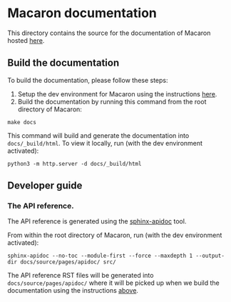 # Macaron documentation
This directory contains the source for the documentation of Macaron hosted [here](https://oracle-samples.github.io/macaron/).

## Build the documentation

To build the documentation, please follow these steps:
1. Setup the dev environment for Macaron using the instructions [here](../README.md#getting-started).
2. Build the documentation by running this command from the root directory of Macaron:
```
make docs
```

This command will build and generate the documentation into `docs/_build/html`. To view it locally, run (with the dev environment activated):

```
python3 -m http.server -d docs/_build/html
```

## Developer guide

### The API reference.

The API reference is generated using the [sphinx-apidoc](https://www.sphinx-doc.org/en/master/man/sphinx-apidoc.html) tool.

From within the root directory of Macaron, run (with the dev environment activated):
```
sphinx-apidoc --no-toc --module-first --force --maxdepth 1 --output-dir docs/source/pages/apidoc/ src/
```

The API reference RST files will be generated into `docs/source/pages/apidoc/` where it will be picked up when we build the documentation using the instructions [above](#build-the-sphinx-documentation).
